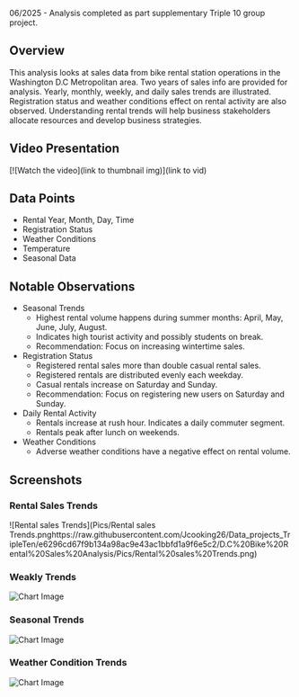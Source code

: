 06/2025 - Analysis completed as part supplementary Triple 10 group project.
## Overview 
This analysis looks at sales data from bike rental station operations in the Washington D.C Metropolitan area. Two years of sales info are provided for analysis. Yearly, monthly, weekly, and daily sales trends are illustrated. Registration status and weather conditions effect on rental activity are also observed. Understanding rental trends will help business stakeholders allocate resources and develop business strategies.
## Video Presentation
[![Watch the video](link to thumbnail img)](link to vid)
## Data Points 
* Rental Year, Month, Day, Time
* Registration Status 
* Weather Conditions 
* Temperature 
* Seasonal Data
## Notable Observations 
* Seasonal Trends
	* Highest rental volume happens during summer months: April, May, June, July, August. 
	* Indicates high tourist activity and possibly students on break. 
	* Recommendation: Focus on increasing wintertime sales.
* Registration Status
	* Registered rental sales more than double casual rental sales.
	* Registered rentals are distributed evenly each weekday.
	* Casual rentals increase on Saturday and Sunday.
	* Recommendation: Focus on registering new users on Saturday and Sunday.
* Daily Rental Activity 
	* Rentals increase at rush hour. Indicates a daily commuter segment. 
	* Rentals peak after lunch on weekends.  
* Weather Conditions 
	* Adverse weather conditions have a negative effect on rental volume. 
## Screenshots
### Rental Sales Trends
![Rental sales Trends](Pics/Rental sales Trends.pnghttps://raw.githubusercontent.com/Jcooking26/Data_projects_TripleTen/e6296cd67f9b134a98ac9e43ac1bbfd1a9f6e5c2/D.C%20Bike%20Rental%20Sales%20Analysis/Pics/Rental%20sales%20Trends.png)
### Weakly Trends 
![Chart Image](images/chart.png)
### Seasonal Trends
![Chart Image](images/chart.png)
### Weather Condition Trends 
![Chart Image](images/chart.png)
